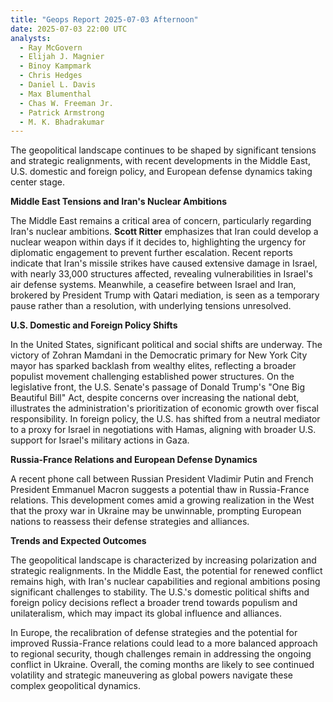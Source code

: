 ```yaml
---
title: "Geops Report 2025-07-03 Afternoon"
date: 2025-07-03 22:00 UTC
analysts:
  - Ray McGovern
  - Elijah J. Magnier
  - Binoy Kampmark
  - Chris Hedges
  - Daniel L. Davis
  - Max Blumenthal
  - Chas W. Freeman Jr.
  - Patrick Armstrong
  - M. K. Bhadrakumar
---
```


The geopolitical landscape continues to be shaped by significant tensions and strategic realignments, with recent developments in the Middle East, U.S. domestic and foreign policy, and European defense dynamics taking center stage.

**Middle East Tensions and Iran's Nuclear Ambitions**

The Middle East remains a critical area of concern, particularly regarding Iran's nuclear ambitions. **Scott Ritter** emphasizes that Iran could develop a nuclear weapon within days if it decides to, highlighting the urgency for diplomatic engagement to prevent further escalation. Recent reports indicate that Iran's missile strikes have caused extensive damage in Israel, with nearly 33,000 structures affected, revealing vulnerabilities in Israel's air defense systems. Meanwhile, a ceasefire between Israel and Iran, brokered by President Trump with Qatari mediation, is seen as a temporary pause rather than a resolution, with underlying tensions unresolved.

**U.S. Domestic and Foreign Policy Shifts**

In the United States, significant political and social shifts are underway. The victory of Zohran Mamdani in the Democratic primary for New York City mayor has sparked backlash from wealthy elites, reflecting a broader populist movement challenging established power structures. On the legislative front, the U.S. Senate's passage of Donald Trump's "One Big Beautiful Bill" Act, despite concerns over increasing the national debt, illustrates the administration's prioritization of economic growth over fiscal responsibility. In foreign policy, the U.S. has shifted from a neutral mediator to a proxy for Israel in negotiations with Hamas, aligning with broader U.S. support for Israel's military actions in Gaza.

**Russia-France Relations and European Defense Dynamics**

A recent phone call between Russian President Vladimir Putin and French President Emmanuel Macron suggests a potential thaw in Russia-France relations. This development comes amid a growing realization in the West that the proxy war in Ukraine may be unwinnable, prompting European nations to reassess their defense strategies and alliances.

**Trends and Expected Outcomes**

The geopolitical landscape is characterized by increasing polarization and strategic realignments. In the Middle East, the potential for renewed conflict remains high, with Iran's nuclear capabilities and regional ambitions posing significant challenges to stability. The U.S.'s domestic political shifts and foreign policy decisions reflect a broader trend towards populism and unilateralism, which may impact its global influence and alliances.

In Europe, the recalibration of defense strategies and the potential for improved Russia-France relations could lead to a more balanced approach to regional security, though challenges remain in addressing the ongoing conflict in Ukraine. Overall, the coming months are likely to see continued volatility and strategic maneuvering as global powers navigate these complex geopolitical dynamics.
